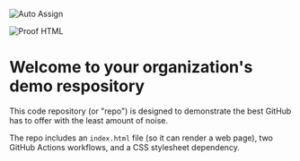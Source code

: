 ![Auto Assign](https://github.com/Grupo-FIAP-Data-science/demo-repository/actions/workflows/auto-assign.yml/badge.svg)

![Proof HTML](https://github.com/Grupo-FIAP-Data-science/demo-repository/actions/workflows/proof-html.yml/badge.svg)

# Welcome to your organization's demo respository
This code repository (or "repo") is designed to demonstrate the best GitHub has to offer with the least amount of noise.

The repo includes an `index.html` file (so it can render a web page), two GitHub Actions workflows, and a CSS stylesheet dependency.

